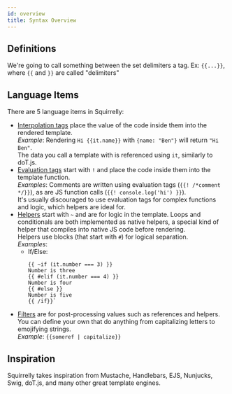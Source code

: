 ```yaml
---
id: overview
title: Syntax Overview
---
```


## Definitions

We're going to call something between the set delimiters a tag. Ex: `{{...}}`, where `{{` and `}}` are called "delimiters"

## Language Items

There are 5 language items in Squirrelly:

- [Interpolation tags](interpolate) place the value of the code inside them into the rendered template. <br/> _Example_: Rendering `Hi {{it.name}}` with `{name: "Ben"}` will return `"Hi Ben"`. <br/> The data you call a template with is referenced using `it`, similarly to doT.js.
- [Evaluation tags](native-code) start with `!` and place the code inside them into the template function. <br/> _Examples_: Comments are written using evaluation tags (`{{! /*comment */}}`), as are JS function calls (`{{! console.log('hi') }}`).
  <br/> It's usually discouraged to use evaluation tags for complex functions and logic, which helpers are ideal for.
- [Helpers](helpers) start with `~` and are for logic in the template. Loops and conditionals are both implemented as native helpers, a special kind of helper that compiles into native JS code before rendering. <br/>Helpers use blocks (that start with `#`) for logical separation.<br/> _Examples_:
  - If/Else:
    ```
    {{ ~if (it.number === 3) }}
    Number is three
    {{ #elif (it.number === 4) }}
    Number is four
    {{ #else }}
    Number is five
    {{ /if}}`
    ```
- [Filters](filters) are for post-processing values such as references and helpers. You can define your own that do anything from capitalizing letters to emojifying strings. <br/> _Example_: `{{someref | capitalize}}`

## Inspiration

Squirrelly takes inspiration from Mustache, Handlebars, EJS, Nunjucks, Swig, doT.js, and many other great template engines.
